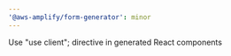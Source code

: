 ```yaml
---
'@aws-amplify/form-generator': minor
---
```


Use "use client"; directive in generated React components
